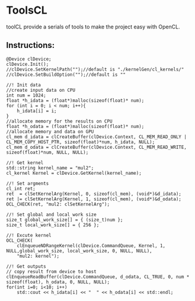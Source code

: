# ToolsCL
toolCL provide a serials of tools to make the project easy with OpenCL.

## Instructions:
	@Device clDevice;
	clDevice.Init();  
	//clDevice.SetKernelPath("");//default is "./kernelGen/cl_kernels/"
	//clDevice.SetBuildOption("");//default is ""
	
	//! Init data
	//create input data on CPU
	int num = 1024;
	float *h_idata = (float*)malloc(sizeof(float)* num);
	for (int i = 0; i < num; i++){
		h_idata[i] = i;
	}
	//allocate memory for the results on CPU
	float *h_odata = (float*)malloc(sizeof(float)* num);
	//allocate memory and data on GPU
	cl_mem d_idata = clCreateBuffer(clDevice.Context, CL_MEM_READ_ONLY | CL_MEM_COPY_HOST_PTR, sizeof(float)*num, h_idata, NULL);
	cl_mem d_odata = clCreateBuffer(clDevice.Context, CL_MEM_READ_WRITE, sizeof(float)*num, NULL, NULL);

	//! Get kernel
	std::string kernel_name = "mul2";
	cl_kernel Kernel = clDevice.GetKernel(kernel_name);

	//! Set argments
	cl_int ret;
	ret  = clSetKernelArg(Kernel, 0, sizeof(cl_mem), (void*)&d_idata);
	ret |= clSetKernelArg(Kernel, 1, sizeof(cl_mem), (void*)&d_odata);
	OCL_CHECK(ret, "mul2: clSetKernelArg");

	//! Set global and local work size
	size_t global_work_size[] = { (size_t)num };
	size_t local_work_size[] = { 256 };

	//! Excute kernel
	OCL_CHECK(
		clEnqueueNDRangeKernel(clDevice.CommandQueue, Kernel, 1, NULL,global_work_size, local_work_size, 0, NULL, NULL), 
		"mul2: kernel");

	//! Get outputs
	// copy result from device to host
	clEnqueueReadBuffer(clDevice.CommandQueue, d_odata, CL_TRUE, 0, num * sizeof(float), h_odata, 0, NULL, NULL);
	for(int i=0; i<10; i++)
		std::cout << h_idata[i] << "  " << h_odata[i] << std::endl;
